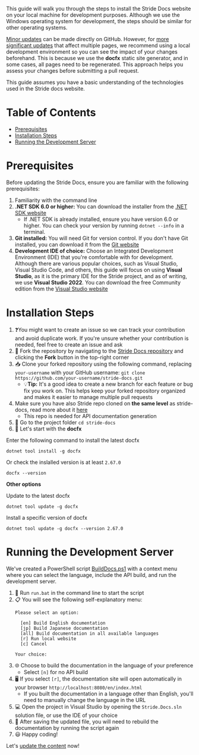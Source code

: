 This guide will walk you through the steps to install the Stride Docs website on your local machine for development purposes. Although we use the Windows operating system for development, the steps should be similar for other operating systems.

[Minor updates](Content#small-updates) can be made directly on GitHub. However, for [more significant updates](Content#major-updates) that affect multiple pages, we recommend using a local development environment so you can see the impact of your changes beforehand. This is because we use the **docfx** static site generator, and in some cases, all pages need to be regenerated. This approach helps you assess your changes before submitting a pull request.

This guide assumes you have a basic understanding of the technologies used in the Stride docs website.

# Table of Contents

- [Prerequisites](#prerequisites)
- [Installation Steps](#installation-steps)
- [Running the Development Server](#running-the-development-server)

# Prerequisites

Before updating the Stride Docs, ensure you are familiar with the following prerequisites:

1. Familiarity with the command line
1. **.NET SDK 6.0 or higher:** You can download the installer from the [.NET SDK website](https://dotnet.microsoft.com/en-us/download)
   - If .NET SDK is already installed, ensure you have version 6.0 or higher. You can check your version by running `dotnet --info` in a terminal.
1. **Git installed:** You will need Git for version control. If you don't have Git installed, you can download it from the [Git website](https://git-scm.com/downloads)
1. **Development IDE of choice:** Choose an Integrated Development Environment (IDE) that you're comfortable with for development. Although there are various popular choices, such as Visual Studio, Visual Studio Code, and others, this guide will focus on using **Visual Studio**, as it is the primary IDE for the Stride project, and as of writing, we use **Visual Studio 2022**. You can download the free Community edition from the [Visual Studio website](https://visualstudio.microsoft.com/downloads/)

# Installation Steps

1. ❓You might want to create an issue so we can track your contribution and avoid duplicate work. If you're unsure whether your contribution is needed, feel free to create an issue and ask
1. 🍴 Fork the repository by navigating to the [Stride Docs repository](https://github.com/stride3d/stride-docs) and clicking the **Fork** button in the top-right corner
1. 📥 Clone your forked repository using the following command, replacing `your-username` with your GitHub username: `git clone https://github.com/your-username/stride-docs.git`
   - 💡**Tip:** It's a good idea to create a new branch for each feature or bug fix you work on. This helps keep your forked repository organized and makes it easier to manage multiple pull requests
1. Make sure you have also Stride repo cloned on **the same level** as stride-docs, read more about it [here](https://github.com/stride3d/stride)
   - This repo is needed for API documentation generation
1. 📁 Go to the project folder `cd stride-docs`
1. 🚀 Let's start with the **docfx**

Enter the following command to install the latest docfx

```
dotnet tool install -g docfx
```

Or check the inslalled version is at least `2.67.0`

```
docfx --version
```

**Other options**

Update to the latest docfx

```
dotnet tool update -g docfx
```

Install a specific version of docfx

```
dotnet tool update -g docfx --version 2.67.0
```

# Running the Development Server

We've created a PowerShell script [BuildDocs.ps1](https://github.com/VaclavElias/stride-docs-next/blob/main/BuildDocs.ps1) with a context menu where you can select the language, include the API build, and run the development server.

1. 🚀 Run `run.bat` in the command line to start the script
1. 📋 You will see the following self-explanatory menu:
    ```
    Please select an option:

      [en] Build English documentation
      [jp] Build Japanese documentation
      [all] Build documentation in all available languages
      [r] Run local website
      [c] Cancel

    Your choice:
    ```
1. 🌐 Choose to build the documentation in the language of your preference
   - Select `[n]` for no API build
1. 🖥️ If you select `[r]`, the documentation site will open automatically in your browser `http://localhost:8080/en/index.html`
     - If you built the documentation in a language other than English, you'll need to manually change the language in the URL
1. 💻 Open the project in Visual Studio by opening the `Stride.Docs.sln` solution file, or use the IDE of your choice 
1. 🔄 After saving the updated file, you will need to rebuild the documentation by running the script again
1. 😃 Happy coding!

Let's [update the content](Content) now!